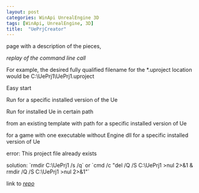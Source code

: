 ```yaml
---
layout: post
categories: WinApi UnrealEngine 3D
tags: [WinApi, UnrealEngine, 3D]
title:  "UePrjCreator"
---
```


page with a description of the pieces, 

<!--
		# '{{ site.baseurl }}/assets/asciinema/569377.cast'
![replay_simple](/assets/vhs_UePrjCreator.gif)
<div id="demo"></div>
-->

*replay of the command line call*

For example, the desired fully qualified filename for the *.uproject location would be C:\UePrj1\UePrj1.uproject

<p id="Easy_start">Easy start</p>

<p id="Run_for_a_specific_installed_version_of_the_Ue">Run for a specific installed version of the Ue</p>

<p id="Run_for_installed_Ue_in_certain_path">Run for installed Ue in certain path</p>

<p id="from_an_existing_template_with_path_for_a_specific_installed_version_of_Ue">from an existing template with path for a specific installed version of Ue</p>

<p id="for_a_game_with_one_executable_without_Engine_dll_for_a_specific_installed_version_of_Ue">for a game with one executable without Engine dll for a specific installed version of Ue</p>

<p id="error_This_project_file_already_exists">error: This project file already exists</p>
solution:
`rmdir C:\UePrj1 /s /q`
or
`cmd /c "del /Q /S C:\UePrj1 >nul 2>&1 & rmdir /Q /S C:\UePrj1 >nul 2>&1"`

<link rel="stylesheet" type="text/css" href="{{ site.baseurl }}/assets/asciinema/asciinema-player.css" />
<script src="{{ site.baseurl }}/assets/asciinema/asciinema-player.min.js"></script>
<script>
function A0S_asciinema_play(name) {
	AsciinemaPlayer.create(
			'{{ site.baseurl }}/assets/asciinema/PowerSession/'+name+'.cast'
			, document.getElementById( name )
			, {
				loop: true
				, theme: 'asciinema'
				, preload: true
				, autoPlay: true
				, controls: "auto"
				, startAt: 12
				, fit: 'width'
				, cols: 127
				, rows: 30
			}
		);
}
A0S_asciinema_play( 'Easy_start' );
A0S_asciinema_play( 'Run_for_a_specific_installed_version_of_the_Ue' );
A0S_asciinema_play( 'Run_for_installed_Ue_in_certain_path' );
A0S_asciinema_play( 'from_an_existing_template_with_path_for_a_specific_installed_version_of_Ue' );
A0S_asciinema_play( 'for_a_game_with_one_executable_without_Engine_dll_for_a_specific_installed_version_of_Ue' );
A0S_asciinema_play( 'error_This_project_file_already_exists' );
</script>

link to [*repo*](https://github.com/Alex0vSky/UePrjCreator/)
